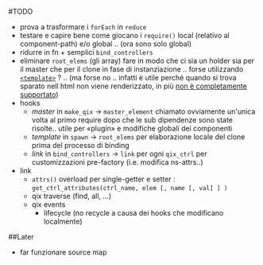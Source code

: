 #TODO

+ prova a trasformare i `forEach` in `reduce`
+ testare e capire bene come giocano i `require()` local (relativo al component-path) e/o global .. (ora sono solo global)
+ ridurre in fn + semplici `bind_controllers`
+ eliminare `root_elems` (gli array) fare in modo che ci sia un holder sia per il master che per il clone in fase di instanziazione .. forse utilizzando [`<template>`](https://developer.mozilla.org/it/docs/Web/HTML/Element/template) ? .. (ma forse no .. infatti è utile perché quando si trova sparato nell html non viene renderizzato, in più [non è completamente supportato](http://caniuse.com/#feat=template))
+ hooks
  + *master* in `make_qix` -> `master_element` chiamato ovviamente un'unica volta al primo require dopo che le sub dipendenze sono state risolte.. utile per «plugin» e modifiche globali dei componenti
  + *template* in `spawn` -> `root_elems` per elaborazione locale del clone prima del processo di binding
  + *link* in `bind_controllers` -> `link` per ogni `qix_ctrl` per customizzazioni pre-factory (i.e. modifica ns-attrs..)
+ link
	+ `attrs()` overload per single-getter e setter : `get_ctrl_attributes(ctrl_name, elem [, name [, val] ] )` 
	+ qix traverse (find, all, ...)
	+ qix events
	 	+ lifecycle (no recycle a causa dei hooks che modificano localmente)

##Later
+ far funzionare source map 
